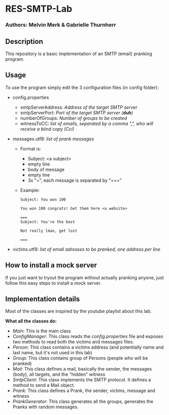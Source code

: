 # RES-SMTP-Lab
### Authors: Melvin Merk & Gabrielle Thurnherr

## Description
This repository is a basic implementation of an SMTP (email) pranking program.  


## Usage
To use the program simply edit the 3 configuration files (in config folder): 
- config.properties
    - smtpServerAddress: _Address of the target SMTP server_
    - smtpServerPort: _Port of the target SMTP server (**duh**)_
    - numberOfGroups: _Number of groups to be created_
    - witnessToCC: _list of emails, separated by a comma ",", who will receive a blind copy (Cci)_
    
- messages.utf8: _list of prank messages_
    - Format is:
        - Subject: \<a subject\>
        - empty line
        - body of message
        - empty line
        - 3x "=", each message is separated by "==="
    
    - Example:
      ```
      Subject: You won 100
      
      You won 100 congrats! Get them here <a website>
      
      ===
      Subject: You're the best
      
      Not really lmao, get lost
      
      ===
      ```
- victims.utf8: _list of email adresses to be pranked, one address per line_

## How to install a mock server
If you just want to tryout the program without actually pranking anyone, just follow this easy steps to install a mock server.  


## Implementation details
Most of the classes are inspired by the youtube playlist about this lab.  

**What all the classes do:**
- _Main_: This is the main class
- _ConfigManager_: This class reads the *config.properties* file and exposes two methods to read both the victims and messages files.
- _Person_: This class contains a victims address (and potentially name and last name, but it's not used in this lab)
- _Group_: This class contains group of Persons (people who will be pranked)
- _Mail_: This class defines a mail, basically the sender, the messages (body), all targets, and the "hidden" witness
- _SmtpClient_: This class implements the SMTP protocol. It defines a method to send a Mail object.
- _Prank_: This class defines a Prank, the sender, victims, message and witness
- _PrankGenerator_: This class generates all the groups, generates the Pranks with random messages.

